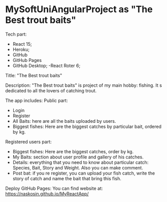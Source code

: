 
 # MySoftUniAngularProject as "The  Best trout baits"
Tech part:
- React 15;
- Heroku;
- GitHub
- GitHub Pages
- GitHub Desktop;
-React Roter 6;


Title: "The  Best trout baits"

Description: "The  Best trout baits" is project of my main hobby: fishing. It s dedicated to all the lovers of catching trout.


The app includes:
Public part:
- Login
- Register
- All Baits: here are all the baits uploaded by users.
- Biggest fishes: Here are the biggest catches by particular bait, ordered by kg.


Registered users part:
- Biggest fishes: Here are the biggest catches, order by kg.
- My Baits: section about user profile and gallery of his catches.
- Details: everything that you need to know about particular catch: Species, Bait, Story and Weight. Also you can make comment.
- Post bat: if you re register, you can upload your fish catch, write the story of catch and name the bait that bring this fish.



Deploy GitHub Pages:
You can find website  at:
https://naskosin.github.io/MyReactApp/

 

